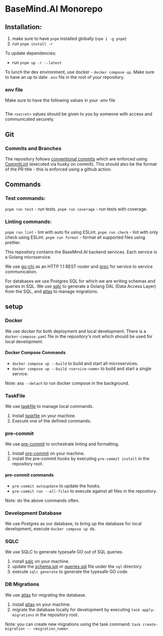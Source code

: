# BaseMind.AI Monorepo

## Installation:

1. make sure to have `pnpm` installed globally (`npm i -g pnpm`)
2. run `pnpm install -r`

To update dependencies:

-   run `pnpm up -r --latest`

To lunch the dev environment, use docker - `docker compose up`.
Make sure to have an up to date `.env` file in the root of your repository.

### env file

Make sure to have the following values in your .env file

```dotenv

```

The `<secret>` values should be given to you by someone with access and communicated securely.

## Git

### Commits and Branches

The repository follows [conventional commits](https://www.conventionalcommits.org/en/v1.0.0/) which are enforced using
[CommitLint](https://github.com/conventional-changelog/commitlint) (executed via husky on commit). This should also be the
format of the PR title - this is enforced using a github action.

## Commands

### Test commands:

`pnpm run test` - run tests.
`pnpm run coverage` - run tests with coverage.

### Linting commands:

`pnpm run lint` - lint with auto fix using ESLint.
`pnpm run check` - lint with only check using ESLint.
`pnpm run format` - format all supported files using prettier.

This repository contains the BaseMind.AI backend services. Each service is a Golang microservice.

We use [go-chi](https://github.com/go-chi/chi) as an HTTP 1.1 REST router and [grpc](https://grpc.io/) for
service to service communication.

For databases we use Postgres SQL for which we are writing schemas and queries in SQL. We use [sqlc](https://docs.sqlc.dev/en/latest/overview/install.html)
to generate a Golang DAL (Data Access Layer) from the SQL, and [atlas](https://github.com/ariga/atlas) to manage
migrations.

## setup

### Docker

We use docker for both deployment and local development. There is a `docker-compose.yaml` file in the repository's root
which should be used for local development.

#### Docker Compose Commands

-   `docker compose up --build` to build and start all microservices.
-   `docker compose up --build <service-name>` to build and start a single service.

Note: ass `--detach` to run docker compose in the background.

### TaskFile

We use [taskfile](https://taskfile.dev/) to manage local commands.

1. Install [taskfile](https://taskfile.dev/) on your machine.
2. Execute one of the defined commands.

### pre-commit

We use [pre-commit](https://pre-commit.com/) to orchestrate linting and formatting.

1. Install [pre-commit](https://pre-commit.com/) on your machine.
2. install the pre-commit hooks by executing `pre-commit install` in the repository root.

#### pre-commit commands

-   `pre-commit autoupdate` to update the hooks.
-   `pre-commit run --all-files` to execute against all files in the repository.

Note: do the above commands often.

### Development Database

We use Postgres as our database, to bring up the database for local development, execute `docker compose up db`.

### SQLC

We use SQLC to generate typesafe GO out of SQL queries.

1. install [sqlc](https://docs.sqlc.dev/en/latest/overview/install.html) on your machine.
2. update the [schema.sql](sql/schema.sql) or [queries.sql](sql/schema.sql) file under the `sql` directory.
3. execute `sqlc generate` to generate the typesafe GO code.

### DB Migrations

We use [atlas](https://github.com/ariga/atlas) for migrating the database.

1. install [atlas](https://github.com/ariga/atlas) on your machine.
2. migrate the database locally for development by executing `task apply-migrations` in the repository root.

Note: you can create new migrations using the task command: `task create-migration -- <migration_name>`
